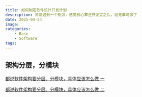 ```yaml
---
title: 如何制定软件设计开发计划
description: 常常遇到一个瓶颈，感觉核心算法开发完之后，就无事可做了
date: 2025-04-24
image: 
categories:
    - Base
    - Software
tags:
---
```


## 架构分层，分模块
[都说软件架构要分层、分模块，具体应该怎么做 一](https://www.cnblogs.com/sewain/p/14497769.html)

[都说软件架构要分层、分模块，具体应该怎么做 二](https://www.cnblogs.com/sewain/p/14527392.html)